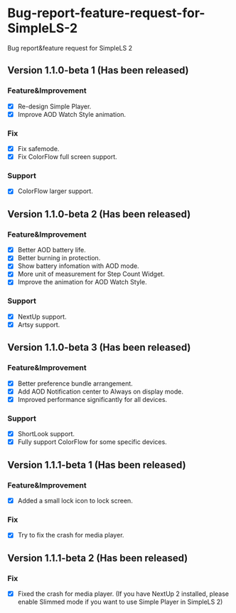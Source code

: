 # Bug-report-feature-request-for-SimpleLS-2
Bug report&amp;feature request for SimpleLS 2

## Version 1.1.0-beta 1 (Has been released)
### Feature&amp;Improvement
- [x] Re-design Simple Player.
- [x] Improve AOD Watch Style animation.
### Fix
- [x] Fix safemode.
- [x] Fix ColorFlow full screen support.
### Support
- [x] ColorFlow larger support.

## Version 1.1.0-beta 2 (Has been released)
### Feature&amp;Improvement
- [x] Better AOD battery life.
- [x] Better burning in protection.
- [x] Show battery infomation with AOD mode.
- [x] More unit of measurement for Step Count Widget.
- [x] Improve the animation for AOD Watch Style.
### Support
- [x] NextUp support.
- [x] Artsy support.

## Version 1.1.0-beta 3 (Has been released)
### Feature&amp;Improvement
- [x] Better preference bundle arrangement.
- [x] Add AOD Notification center to Always on display mode.
- [x] Improved performance significantly for all devices.
### Support
- [x] ShortLook support.
- [x] Fully support ColorFlow for some specific devices.

## Version 1.1.1-beta 1 (Has been released)
### Feature&amp;Improvement
- [x] Added a small lock icon to lock screen.
### Fix
- [x] Try to fix the crash for media player.

## Version 1.1.1-beta 2 (Has been released)
### Fix
- [x] Fixed the crash for media player. (If you have NextUp 2 installed, please enable Slimmed mode if you want to use Simple Player in SimpleLS 2)
